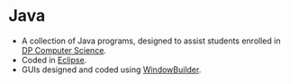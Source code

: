 # Java  
- A collection of Java programs, designed to assist students enrolled in [DP Computer Science](https://www.ibo.org/programmes/diploma-programme/curriculum/sciences/computer-science/).  
- Coded in [Eclipse](https://www.eclipse.org/downloads/).
- GUIs designed and coded using [WindowBuilder](https://www.eclipse.org/windowbuilder/).
